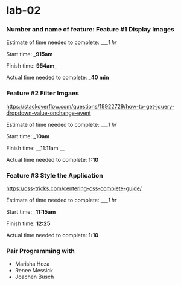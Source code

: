 # lab-02

### Number and name of feature: Feature #1 Display Images

Estimate of time needed to complete: ____1 hr_

Start time: ___915am__

Finish time: __954am___

Actual time needed to complete: ___40 min__

### Feature #2 Filter Imgaes
https://stackoverflow.com/questions/19922729/how-to-get-jquery-dropdown-value-onchange-event

Estimate of time needed to complete: ____1 hr_

Start time: ___10am__

Finish time: __11:11am __

Actual time needed to complete: __1:10__

### Feature #3 Style the Application
https://css-tricks.com/centering-css-complete-guide/

Estimate of time needed to complete: ____1 hr_

Start time: ___11:15am__

Finish time: __12:25__

Actual time needed to complete: __1:10__

### Pair Programming with
* Marisha Hoza
* Renee Messick
* Joachen Busch